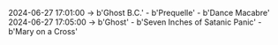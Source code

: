 2024-06-27 17:01:00 -> b'Ghost B.C.' - b'Prequelle' - b'Dance Macabre'
2024-06-27 17:05:00 -> b'Ghost' - b'Seven Inches of Satanic Panic' - b'Mary on a Cross'
